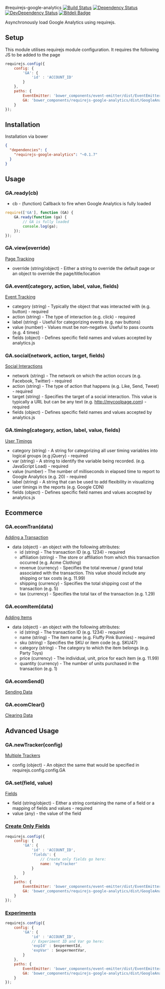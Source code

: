 #requirejs-google-analytics
[![Build Status](https://travis-ci.org/thomaswelton/requirejs-google-analytics.png)](https://travis-ci.org/thomaswelton/requirejs-google-analytics)
[![Dependency Status](https://david-dm.org/thomaswelton/requirejs-google-analytics.png)](https://david-dm.org/thomaswelton/requirejs-google-analytics)
[![DevDependency Status](https://david-dm.org/thomaswelton/requirejs-google-analytics/dev-status.png)](https://david-dm.org/thomaswelton/requirejs-google-analytics#info=devDependencies)
[![Bitdeli Badge](https://d2weczhvl823v0.cloudfront.net/thomaswelton/requirejs-google-analytics/trend.png)](https://bitdeli.com/free "Bitdeli Badge")

Asynchronously load Google Analytics using requirejs.
## Setup

This module utilises requirejs module configuration. It requires the following JS to be added to the page

```javascript
requirejs.config({
	config: {
		'GA': {
			'id' : 'ACCOUNT_ID'
		}
	},
    paths: {
        EventEmitter: 'bower_components/event-emitter/dist/EventEmitter'
        GA: 'bower_components/requirejs-google-analytics/dist/GoogleAnalytics'
    }
});
```

## Installation

Installation via bower

```json
{
  "dependencies": {
  	"requirejs-google-analytics": "~0.1.7"
  }
}
```

## Usage

### GA.ready(cb)

- cb - (function) Callback to fire when Google Analytics is fully loaded

```javascript
require(['GA'], function (GA) {
    GA.ready(function (ga) {
        // GA is fully loaded
        console.log(ga);
    });
});
```

### GA.view(override)

[Page Tracking](https://developers.google.com/analytics/devguides/collection/analyticsjs/pages)

* override (string/object) - Either a string to override the default page or an object to override the page/title/location

### GA.event(category, action, label, value, fields)

[Event Tracking](https://developers.google.com/analytics/devguides/collection/analyticsjs/events)

* category (string) - Typically the object that was interacted with (e.g. button) - required
* action (string) - The type of interaction (e.g. click) - required
* label (string) - Useful for categorizing events (e.g. nav buttons)
* value (number) - Values must be non-negative. Useful to pass counts (e.g. 4 times)
* fields (object) - Defines specific field names and values accepted by analytics.js

### GA.social(network, action, target, fields)

[Social Interactions](https://developers.google.com/analytics/devguides/collection/analyticsjs/social-interactions)

* network (string) - The network on which the action occurs (e.g. Facebook, Twitter) - required
* action (string) - The type of action that happens (e.g. Like, Send, Tweet) - required
* target (string) - Specifies the target of a social interaction. This value is typically a URL but can be any text (e.g. http://mycoolpage.com) - required
* fields (object) - Defines specific field names and values accepted by analytics.js

### GA.timing(category, action, label, value, fields)

[User Timings](https://developers.google.com/analytics/devguides/collection/analyticsjs/user-timings)

* category (string) - A string for categorizing all user timing variables into logical groups (e.g jQuery) - required
* var (string) - A string to identify the variable being recorded. (e.g. JavaScript Load) - required
* value (number) - The number of milliseconds in elapsed time to report to Google Analytics (e.g. 20) - required
* label (string) - A string that can be used to add flexibility in visualizing user timings in the reports (e.g. Google CDN)
* fields (object) - Defines specific field names and values accepted by analytics.js

## Ecommerce

### GA.ecomTran(data)

[Adding a Transaction](https://developers.google.com/analytics/devguides/collection/analyticsjs/ecommerce#addTrans)

* data (object) - an object with the following attributes:
    * id (string) - The transaction ID (e.g. 1234) - required
    * affiliation (string) - The store or affiliation from which this transaction occurred (e.g. Acme Clothing)
    * revenue (currency) - Specifies the total revenue / grand total associated with the transaction. This value should include any shipping or tax costs (e.g. 11.99)
    * shipping (currency) - Specifies the total shipping cost of the transaction (e.g. 5)
    * tax (currency) - Specifies the total tax of the transaction (e.g. 1.29)

### GA.ecomItem(data)

[Adding Items](https://developers.google.com/analytics/devguides/collection/analyticsjs/ecommerce#addItem)

* data (object) - an object with the following attributes:
    * id (string) - The transaction ID (e.g. 1234) - required
    * name (string) - The item name (e.g. Fluffy Pink Bunnies) - required
    * sku (string) - Specifies the SKU or item code (e.g. SKU47)
    * category (string) - The category to which the item belongs (e.g. Party Toys)
    * price (currency) - The individual, unit, price for each item (e.g. 11.99)
    * quantity (currency) - The number of units purchased in the transaction (e.g. 1)

### GA.ecomSend()

[Sending Data](https://developers.google.com/analytics/devguides/collection/analyticsjs/ecommerce#sendingData)

### GA.ecomClear()

[Clearing Data](https://developers.google.com/analytics/devguides/collection/analyticsjs/ecommerce#clearingData)

## Advanced Usage

### GA.newTracker(config)

[Multiple Trackers](https://developers.google.com/analytics/devguides/collection/analyticsjs/advanced#multipletrackers)

* config (object) - An object the same that would be specified in requirejs.config.config.GA

### GA.set(field, value)

[Fields](https://developers.google.com/analytics/devguides/collection/analyticsjs/field-reference#general)

* field (string/object) - Either a string containing the name of a field or a mapping of fields and values - required
* value (any) - the value of the field

### [Create Only Fields](https://developers.google.com/analytics/devguides/collection/analyticsjs/field-reference#create)

```javascript
requirejs.config({
    config: {
        'GA': {
            'id' : 'ACCOUNT_ID',
            'fields': {
                // Create only fields go here:
                name: 'myTracker'
            }
        }
    },
    paths: {
        EventEmitter: 'bower_components/event-emitter/dist/EventEmitter'
        GA: 'bower_components/requirejs-google-analytics/dist/GoogleAnalytics'
    }
});
```

### [Experiments](https://developers.google.com/analytics/devguides/collection/analyticsjs/experiments)

```javascript
requirejs.config({
    config: {
        'GA': {
            'id' : 'ACCOUNT_ID',
            // Experiment ID and Var go here:
            'expId' : $expermentId,
            'expVar' : $expermentVar,
        }
    },
    paths: {
        EventEmitter: 'bower_components/event-emitter/dist/EventEmitter'
        GA: 'bower_components/requirejs-google-analytics/dist/GoogleAnalytics'
    }
});
```
